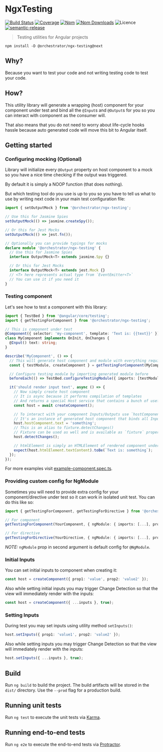# NgxTesting

[![Build Status](https://travis-ci.org/orchestratora/ngx-testing.svg?branch=master)](https://travis-ci.org/orchestratora/ngx-testing)
[![Coverage](https://img.shields.io/codecov/c/github/orchestratora/ngx-testing.svg?maxAge=2592000)](https://codecov.io/gh/orchestratora/ngx-testing)
[![Npm](https://img.shields.io/npm/v/@orchestrator/ngx-testing.svg)](https://www.npmjs.com/package/@orchestrator/ngx-testing)
[![Npm Downloads](https://img.shields.io/npm/dt/@orchestrator/ngx-testing.svg)](https://www.npmjs.com/package/@orchestrator/ngx-testing)
![Licence](https://img.shields.io/github/license/orchestratora/ngx-testing.svg)
[![semantic-release](https://img.shields.io/badge/%20%20%F0%9F%93%A6%F0%9F%9A%80-semantic--release-e10079.svg)](https://github.com/semantic-release/semantic-release)

> Testing utilities for Angular projects

`npm install -D @orchestrator/ngx-testing@next`

## Why?

Because you want to test your code and not writing testing code to test your code.

## How?

This utility library will generate a wrapping (host) component for your component
under test and bind all the `@Input`s and `@Output`s for you so you can
interact with component as the consumer will.

That also means that you do not need to worry about life-cycle hooks hassle because
auto generated code will move this bit to Angular itself.

## Getting started

### Configuring mocking (Optional)

Library will initialize every `@Output` property on host component to a mock
so you have a nice time checking if the output was triggered.

By default it is simply a NOOP function (that does nothing).

But which testing tool do you use is up to you so you have to tell us what to use
by writing next code in your main test configuration file:

```ts
import { setOutputMock } from '@orchestrator/ngx-testing';

// Use this for Jasmine Spies
setOutputMock(() => jasmine.createSpy());

// Or this for Jest Mocks
setOutputMock(() => jest.fn());

// Optionally you can provide typings for mocks
declare module '@orchestrator/ngx-testing' {
  // Use this for Jasmine Spies
  interface OutputMock<T> extends jasmine.Spy {}

  // Or this for Jest Mocks
  interface OutputMock<T> extends jest.Mock {}
  // <T> here represents actual type from `EventEmitter<T>`
  // You can use it if you need it
}
```

### Testing component

Let's see how to test a component with this library:

```ts
import { TestBed } from '@angular/core/testing';
import { getTestingForComponent } from '@orchestrator/ngx-testing';

// This is component under test
@Component({ selector: 'my-component', template: 'Text is: {{text}}' })
class MyComponent implements OnInit, OnChanges {
  @Input() text: string;
}

describe('MyComponent', () => {
  // This will generate host component and module with everything required
  const { testModule, createComponent } = getTestingForComponent(MyComponent);

  // Configure testing module by importing generated module before
  beforeEach(() => TestBed.configureTestingModule({ imports: [testModule] }));

  it('should render input text', async () => {
    // Now simply create host component
    // It is async because it performs compilation of templates
    // And returns a special Host service that contains a bunch of useful stuff
    const host = await createComponent();

    // To interact with your component Inputs/Outputs use `hostComponent` property
    // It's an instance of generated host component that binds all Inputs and Outputs
    host.hostComponent.text = 'something';
    // This is an alias to fixture.detectChanges()
    // Fixture can be used as well and is available as `fixture` property
    host.detectChanges();

    // htmlElement is simply an HTMLElement of rendered component under test
    expect(host.htmlElement.textContent).toBe(`Text is: something`);
  });
});
```

For more examples visit [example-component.spec.ts](projects/ngx-testing/src/lib/example-component.spec.ts).

### Providing custom config for NgModule

Sometimes you will need to provide extra config for your component/directive under test
so it can work in isolated unit test. You can do this like so:

```ts
import { getTestingForComponent, getTestingForDirective } from '@orchestrator/ngx-testing';

// For component
getTestingForComponent(YourComponent, { ngModule: { imports: [...], providers: [...] } });

// For directive
getTestingForDirective(YourDirective, { ngModule: { imports: [...], providers: [...] } });
```

_NOTE:_ `ngModule` prop in second argument is default config for `@NgModule`.

### Initial Inputs

You can set initial inputs to component when creating it:

```ts
const host = createComponent({ prop1: 'value', prop2: 'value2' });
```

Also while setting initial inputs you may trigger Change Detection
so that the view will immediately render with the inputs:

```ts
const host = createComponent({ ...inputs }, true);
```

### Setting Inputs

During test you may set inputs using utility method `setInputs()`:

```ts
host.setInputs({ prop1: 'value1', prop2: 'value2' });
```

Also while setting inputs you may trigger Change Detection
so that the view will immediately render with the inputs:

```ts
host.setInputs({ ...inputs }, true);
```

## Build

Run `ng build` to build the project. The build artifacts will be stored in the `dist/` directory. Use the `--prod` flag for a production build.

## Running unit tests

Run `ng test` to execute the unit tests via [Karma](https://karma-runner.github.io).

## Running end-to-end tests

Run `ng e2e` to execute the end-to-end tests via [Protractor](http://www.protractortest.org/).
